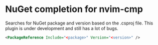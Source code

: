 # NuGet completion for nvim-cmp

Searches for NuGet package and version based on the .csproj file.
This plugin is under development and still has a lot of bugs.

```xml
<PackageReference Include="<package>" Version="<version>" />
```
